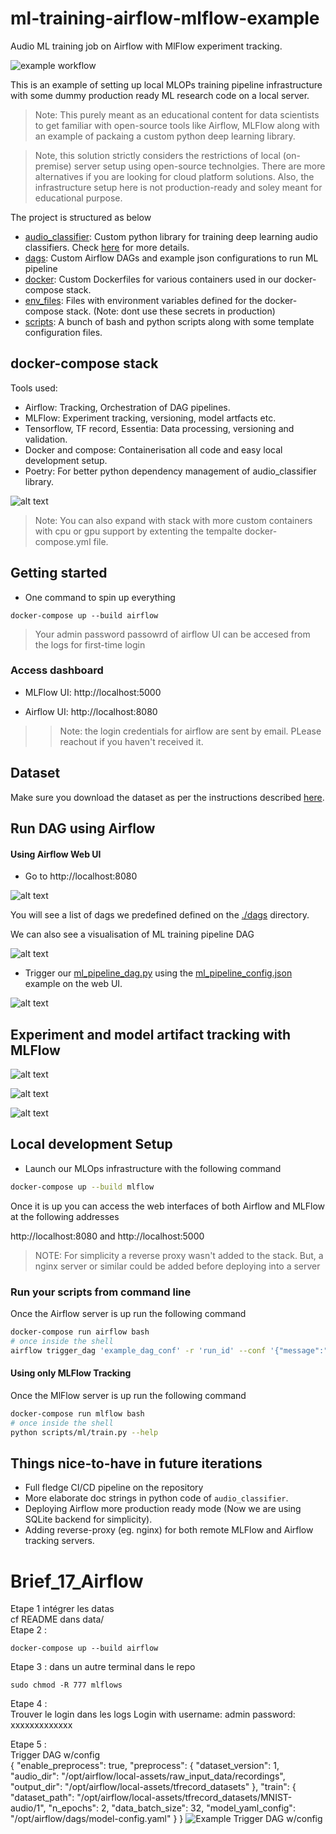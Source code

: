 # ml-training-airflow-mlflow-example

Audio ML training job on Airflow with MlFlow experiment tracking.

![example workflow](https://github.com/albincorreya/mlops-training-pipeline-demo/actions/workflows/push.yaml/badge.svg)

This is an example of setting up local MLOPs training pipeline infrastructure with some dummy production ready ML research code on a local server.

> Note: This purely meant as an educational content for data scientists to get familiar with open-source tools like Airflow, MLFlow along with an example of packaing a custom python deep learning library.

> Note, this solution strictly considers the restrictions of local (on-premise) server setup using open-source technolgies. There are more alternatives if you are looking for cloud platform solutions. Also, the infrastructure setup here is not production-ready and soley meant for educational purpose.


The project is structured as below
- [audio_classifier](./audio_classifier): Custom python library for training deep learning audio classifiers. 
  Check [here](./audio_classifier/README.md) for more details.
- [dags](./dags): Custom Airflow DAGs and example json configurations to run ML pipeline
- [docker](./docker): Custom Dockerfiles for various containers used in our docker-compose stack.
- [env_files](./env_files): Files with environment variables defined for the docker-compose stack. (Note: dont use these secrets in production)
- [scripts](./scripts): A bunch of bash and python scripts along with some template configuration files.


## docker-compose stack


Tools used:

- Airflow: Tracking, Orchestration of DAG pipelines.
- MLFlow: Experiment tracking, versioning, model artfacts etc.
- Tensorflow, TF record, Essentia: Data processing, versioning and validation.
- Docker and compose: Containerisation all code and easy local development setup.
- Poetry: For better python dependency management of audio_classifier library.


![alt text](./assets/sketch.png)

> Note: You can also expand with stack with more custom containers with cpu or gpu support by extenting the tempalte docker-compose.yml file.

## Getting started 


- One command to spin up everything

```
docker-compose up --build airflow
```

> Your admin password passowrd of airflow UI can be accesed from the logs for first-time login

### Access dashboard

- MLFlow UI: http://localhost:5000
  
- Airflow UI: http://localhost:8080

>> Note: the login credentials for airflow are sent by email. PLease reachout if you haven't received it.

## Dataset

Make sure you download the dataset as per the instructions described [here](./data/README.md).


## Run DAG using Airflow

#### Using Airflow Web UI

- Go to http://localhost:8080

![alt text](./assets/dags-list.png)

You will see a list of dags we predefined defined on the [./dags]() directory.


We can also see a visualisation of ML training pipeline DAG 

![alt text](./assets/dag-example.png)


- Trigger our [ml_pipeline_dag.py](./dags/ml_pipeline_dag.py) using the 
  [ml_pipeline_config.json](./dags/ml_pipeline_config.json) example on the web UI.
  
![alt text](./assets/trigger-job-example.png)


## Experiment and model artifact tracking with MLFlow

![alt text](./assets/tracking-lists.png)

![alt text](./assets/artifacts.png)

![alt text](./assets/metrics.png)

## Local development Setup

- Launch our MLOps infrastructure with the following command 

```bash
docker-compose up --build mlflow
```

Once it is up you can access the web interfaces of both Airflow and MLFlow at the following addresses 

http://localhost:8080 and http://localhost:5000


> NOTE: For simplicity a reverse proxy wasn't added to the stack. But, a nginx server or similar could be added before deploying into a server


### Run your scripts from command line

Once the Airflow server is up run the following command

```bash
docker-compose run airflow bash
# once inside the shell
airflow trigger_dag 'example_dag_conf' -r 'run_id' --conf '{"message":"value"}'
```

#### Using only MLFlow Tracking

Once the MlFlow server is up run the following command

```bash
docker-compose run mlflow bash
# once inside the shell
python scripts/ml/train.py --help
```


## Things nice-to-have in future iterations

- Full fledge CI/CD pipeline on the repository
- More elaborate doc strings in python code of `audio_classifier`.
- Deploying Airflow more production ready mode (Now we are using SQLite backend for simplicity).
- Adding reverse-proxy (eg. nginx) for both remote MLFlow and Airflow tracking servers.


# Brief_17_Airflow
Etape 1 intégrer les datas  
cf README dans data/  
Etape 2 :  
```
docker-compose up --build airflow
```
Etape 3 :  dans un autre terminal dans le repo
```
sudo chmod -R 777 mlflows
```
Etape 4 :  
Trouver le login dans les logs
Login with username: admin  password: xxxxxxxxxxxxx

Etape 5 :  
Trigger DAG w/config  
{
    "enable_preprocess": true,
    "preprocess": {
      "dataset_version": 1,
      "audio_dir": "/opt/airflow/local-assets/raw_input_data/recordings",
      "output_dir": "/opt/airflow/local-assets/tfrecord_datasets"
    },
    "train": {
      "dataset_path": "/opt/airflow/local-assets/tfrecord_datasets/MNIST-audio/1",
      "n_epochs": 2,
      "data_batch_size": 32,
      "model_yaml_config": "/opt/airflow/dags/model-config.yaml"
    }
  }
![Example Trigger DAG w/config](./assets/trigger-job-example.png)